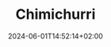 ---
title: "Chimichurri"
date: 2024-06-01T14:52:14+02:00
description: ""
tags: []
categories: []
draft: true
---